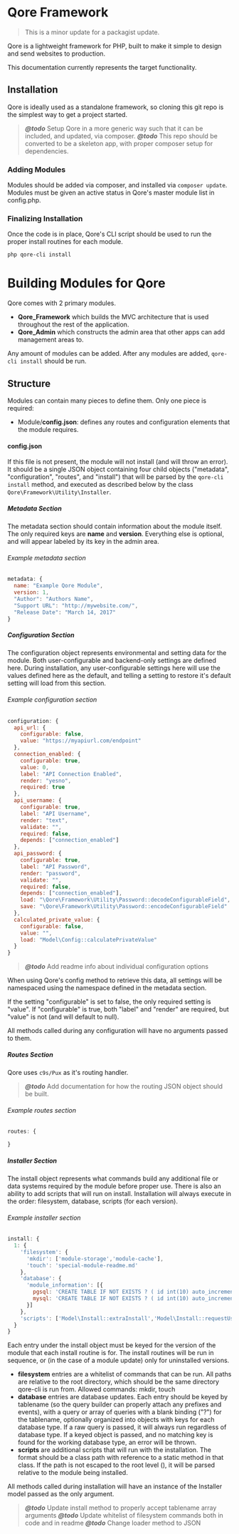 # Qore Framework

> This is a minor update for a packagist update.

Qore is a lightweight framework for PHP, built to make it simple to design and send websites to production.

This documentation currently represents the target functionality.  

## Installation

Qore is ideally used as a standalone framework, so cloning this git repo is the simplest way to get a project started.  

> *****@todo***** Setup Qore in a more generic way such that it can be included, and updated, via composer.
> *****@todo***** This repo should be converted to be a skeleton app, with proper composer setup for dependencies.

### Adding Modules

Modules should be added via composer, and installed via `composer update`.  Modules must be given an active status in Qore's master module list in config.php.

### Finalizing Installation

Once the code is in place, Qore's CLI script should be used to run the proper install routines for each module.

```bash
php qore-cli install
```

# Building Modules for Qore

Qore comes with 2 primary modules.

* **Qore_Framework** which builds the MVC architecture that is used throughout the rest of the application.
* **Qore_Admin** which constructs the admin area that other apps can add management areas to.

Any amount of modules can be added.  After any modules are added, `qore-cli install` should be run.

## Structure

Modules can contain many pieces to define them.  Only one piece is required:

* Module/**config.json**: defines any routes and configuration elements that the module requires.

#### config.json

If this file is not present, the module will not install (and will throw an error).  It should be a single JSON object containing four child objects ("metadata", "configuration", "routes", and "install") that will be parsed by the `qore-cli install` method, and executed as described below by the class `Qore\Framework\Utility\Installer`.

##### Metadata Section

The metadata section should contain information about the module itself.  The only required keys are **name** and **version**.  Everything else is optional, and will appear labeled by its key in the admin area.

###### Example metadata section
```javascript
metadata: {
  name: "Example Qore Module",
  version: 1,
  "Author": "Authors Name",
  "Support URL": "http://mywebsite.com/",
  "Release Date": "March 14, 2017"
}
```

##### Configuration Section

The configuration object represents environmental and setting data for the module.  Both user-configurable and backend-only settings are defined here.  During installation, any user-configurable settings here will use the values defined here as the default, and telling a setting to restore it's default setting will load from this section.

###### Example configuration section
```javascript
configuration: {
  api_url: {
    configurable: false,
    value: "https://myapiurl.com/endpoint"
  },
  connection_enabled: {
    configurable: true,
    value: 0,
    label: "API Connection Enabled",
    render: "yesno",
    required: true
  },
  api_username: {
    configurable: true,
    label: "API Username",
    render: "text",
    validate: "",
    required: false,
    depends: ["connection_enabled"]
  },
  api_password: {
    configurable: true,
    label: "API Password",
    render: "password",
    validate: "",
    required: false,
    depends: ["connection_enabled"],
    load: "\Qore\Framework\Utility\Password::decodeConfigurableField",
    save: "\Qore\Framework\Utility\Password::encodeConfigurableField"
  },
  calculated_private_value: {
    configurable: false,
    value: "",
    load: "Model\Config::calculatePrivateValue"
  }
}
```

> *****@todo***** Add readme info about individual configuration options

When using Qore's config method to retrieve this data, all settings will be namespaced using the namespace defined in the metadata section.

If the setting "configurable" is set to false, the only required setting is "value".  If "configurable" is true, both "label" and "render" are required, but "value" is not (and will default to null).

All methods called during any configuration will have no arguments passed to them.

##### Routes Section

Qore uses `c9s/Pux` as it's routing handler.

> *****@todo***** Add documentation for how the routing JSON object should be built.

###### Example routes section
```javascript
routes: {

}
```

##### Installer Section

The install object represents what commands build any additional file or data systems required by the module before proper use.  There is also an ability to add scripts that will run on install.  Installation will always execute in the order: filesystem, database, scripts (for each version).

###### Example installer section
```javascript
install: {
  1: {
    'filesystem': {
      'mkdir': ['module-storage','module-cache'],
      'touch': 'special-module-readme.md'
    },
    'database': {
      'module_information': [{
        pgsql: 'CREATE TABLE IF NOT EXISTS ? ( id int(10) auto_increment constraint pk_id primary key )',
        mysql: 'CREATE TABLE IF NOT EXISTS ? ( id int(10) auto_increment, primary key ( id ) )'
      }]
    },
    'scripts': ['Model\Install::extraInstall','Model\Install::requestUserInformation']
  }
}
```

Each entry under the install object must be keyed for the version of the module that each install routine is for.  The install routines will be run in sequence, or (in the case of a module update) only for uninstalled versions.

* **filesystem** entries are a whitelist of commands that can be run.  All paths are relative to the root directory, which should be the same directory qore-cli is run from.  Allowed commands: mkdir, touch
* **database** entries are database updates.  Each entry should be keyed by tablename (so the query builder can properly attach any prefixes and events), with a query or array of queries with a blank binding ("?") for the tablename, optionally organized into objects with keys for each database type.  If a raw query is passed, it will always run regardless of database type.  If a keyed object is passed, and no matching key is found for the working database type, an error will be thrown.
* **scripts** are additional scripts that will run with the installation.  The format should be a class path with reference to a static method in that class.  If the path is not escaped to the root level (\), it will be parsed relative to the module being installed.  

All methods called during installation will have an instance of the Installer model passed as the only argument.

> *****@todo***** Update install method to properly accept tablename array arguments
> *****@todo***** Update whitelist of filesystem commands both in code and in readme
> *****@todo***** Change loader method to JSON
